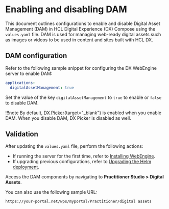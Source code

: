 # Enabling and disabling DAM

This document outlines configurations to enable and disable Digital Asset Management (DAM) in HCL Digital Experience (DX) Compose using the `values.yaml` file. DAM is used for managing web-ready digital assets such as images or videos to be used in content and sites built with HCL DX.

## DAM configuration

Refer to the following sample snippet for configuring the DX WebEngine server to enable DAM:

```yaml
applications:
  digitalAssetManagement: true
```

Set the value of the key `digitalAssetManagement` to `true` to enable or `false` to disable DAM.

!!!note
    By default, [DX Picker](https://opensource.hcltechsw.com/digital-experience/latest/manage_content/wcm_authoring/dx_picker/){target="_blank"} is enabled when you enable DAM. When you disable DAM, DX Picker is disabled as well.

## Validation

After updating the `values.yaml` file, perform the following actions:

- If running the server for the first time, refer to [Installing WebEngine](../../install/install.md). 
- If upgrading previous configurations, refer to [Upgrading the Helm deployment](../working_with_compose/helm_upgrade_values.md).

Access the DAM components by navigating to **Practitioner Studio > Digital Assets**.

You can also use the following sample URL:

```
https://your-portal.net/wps/myportal/Practitioner/digital assets
```
